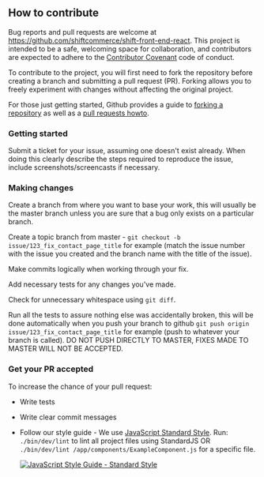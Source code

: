 ## How to contribute

Bug reports and pull requests are welcome at https://github.com/shiftcommerce/shift-front-end-react. This project is intended to be a safe, welcoming space for collaboration, and contributors are expected to adhere to the [Contributor Covenant](http://contributor-covenant.org) code of conduct.

To contribute to the project, you will first need to fork the repository before creating a branch and submitting a pull request (PR). Forking allows you to freely experiment with changes without affecting the original project.

For those just getting started, Github provides a guide to [forking a repository](https://help.github.com/articles/fork-a-repo/) as well as a [pull requests howto](https://help.github.com/articles/about-pull-requests/).

### Getting started

Submit a ticket for your issue, assuming one doesn't exist already. When doing this clearly describe the steps required to reproduce the issue, include screenshots/screencasts if necessary.

### Making changes

Create a branch from where you want to base your work, this will usually be the master branch unless you are sure that a bug only exists on a particular branch.

Create a topic branch from master - `git checkout -b issue/123_fix_contact_page_title` for example (match the issue number with the issue you created and the branch name with the title of the issue).

Make commits logically when working through your fix.

Add necessary tests for any changes you've made.

Check for unnecessary whitespace using `git diff`.

Run all the tests to assure nothing else was accidentally broken, this will be done automatically when you push your branch to github `git push origin issue/123_fix_contact_page_title` for example (push to whatever your branch is called). DO NOT PUSH DIRECTLY TO MASTER, FIXES MADE TO MASTER WILL NOT BE ACCEPTED.

### Get your PR accepted

To increase the chance of your pull request:

* Write tests
* Write clear commit messages
* Follow our style guide - We use [JavaScript Standard Style](https://github.com/standard/standard).
    Run: `./bin/dev/lint` to lint all project files using StandardJS
    OR `./bin/dev/lint /app/components/ExampleComponent.js` for a specific file.

    [![JavaScript Style Guide - Standard Style](https://cdn.rawgit.com/standard/standard/master/badge.svg)](http://standardjs.com)
